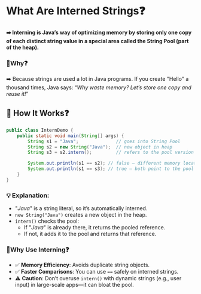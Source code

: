 # What Are Interned Strings❓
#### ➡️ Interning is Java’s way of optimizing memory by storing only one copy of each distinct string value in a special area called the String Pool (part of the heap).


### 🤔Why❓
➡️ Because strings are used a lot in Java programs. If you create "Hello" a thousand times, Java says: “*Why waste memory? Let’s store one copy and reuse it!*”

## 🧐 How It Works❓
```JAVA
public class InternDemo {
    public static void main(String[] args) {
        String s1 = "Java";              // goes into String Pool
        String s2 = new String("Java");  // new object in heap
        String s3 = s2.intern();         // refers to the pool version

        System.out.println(s1 == s2); // false – different memory locations
        System.out.println(s1 == s3); // true – both point to the pool
    }
}
```

### 💡 Explanation:
- "*Java*" is a string literal, so it’s automatically interned.
- `new String("Java")` creates a new object in the heap.
- `intern()` checks the pool:
    - If "*Java*" is already there, it returns the pooled reference.
    - If not, it adds it to the pool and returns that reference.

### 🤔Why Use Interning❓
- ✅ **Memory Efficiency**: Avoids duplicate string objects.
- ✅ **Faster Comparisons**: You can use `==` safely on interned strings.
- ⚠️ **Caution**: Don’t overuse `intern()` with dynamic strings (e.g., user input) in large-scale apps—it can bloat the pool.
